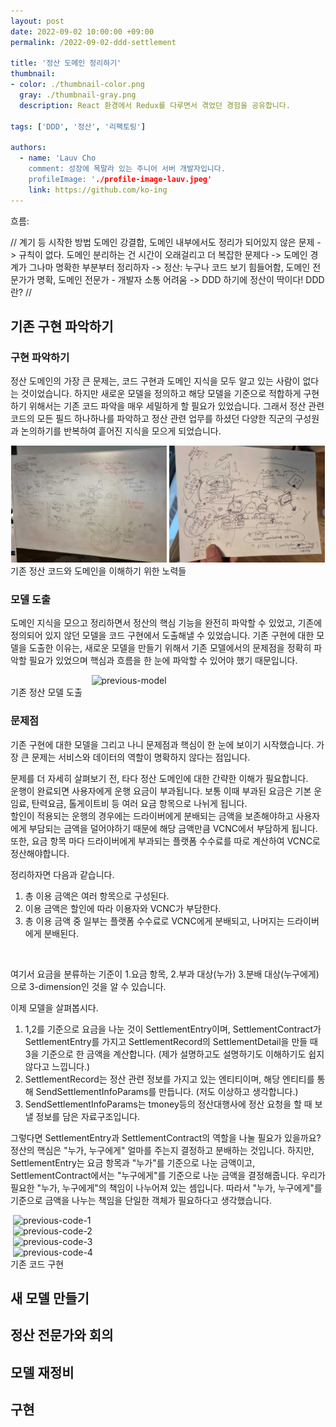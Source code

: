 ```yaml
---
layout: post
date: 2022-09-02 10:00:00 +09:00
permalink: /2022-09-02-ddd-settlement

title: '정산 도메인 정리하기'
thumbnail:
- color: ./thumbnail-color.png
  gray: ./thumbnail-gray.png
  description: React 환경에서 Redux를 다루면서 겪었던 경험을 공유합니다.

tags: ['DDD', '정산', '리팩토링']

authors:
  - name: 'Lauv Cho
    comment: 성장에 목말라 있는 주니어 서버 개발자입니다.
    profileImage: './profile-image-lauv.jpeg'
    link: https://github.com/ko-ing
---
```


흐름:

// 
계기 등
시작한 방법
도메인 강결합, 도메인 내부에서도 정리가 되어있지 않은 문제 -> 규칙이 없다.
도메인 분리하는 건 시간이 오래걸리고 더 복잡한 문제다 -> 도메인 경계가 그나마 명확한 부분부터 정리하자
-> 정산: 누구나 코드 보기 힘들어함, 도메인 전문가가 명확, 도메인 전문가 - 개발자 소통 어려움
-> DDD 하기에 정산이 딱이다! 
DDD란?
//

## 기존 구현 파악하기
### 구현 파악하기
정산 도메인의 가장 큰 문제는, 코드 구현과 도메인 지식을 모두 알고 있는 사람이 없다는 것이었습니다.
하지만 새로운 모델을 정의하고 해당 모델을 기준으로 적합하게 구현하기 위해서는 기존 코드 파악을 매우 세밀하게 할 필요가 있었습니다. 
그래서 정산 관련 코드의 모든 필드 하나하나를 파악하고 정산 관련 업무를 하셨던 다양한 직군의 구성원과 논의하기를 반복하여 흩어진 지식을 모으게 되었습니다. 

<div style="margin-top: 10px; display: flex; justify-content: center; width: 100%">
  <div style="max-width: 249px; width: 50%;">
    <img src="./understand-previous-model.jpg" alt="understand-settlement-code" />
  </div>
  <div style="margin-left: 4px; max-width: 249px; width: 50%;">
    <img src="./understand-previous-model-2.jpg" alt="understand-settlement-code-2" />
  </div>
</div>
<figcaption>기존 정산 코드와 도메인을 이해하기 위한 노력들</figcaption>

### 모델 도출
도메인 지식을 모으고 정리하면서 정산의 핵심 기능을 완전히 파악할 수 있었고, 기존에 정의되어 있지 않던 모델을 코드 구현에서 도출해낼 수 있었습니다.
기존 구현에 대한 모델을 도출한 이유는, 새로운 모델을 만들기 위해서 기존 모델에서의 문제점을 정확히 파악할 필요가 있었으며 
핵심과 흐름을 한 눈에 파악할 수 있어야 했기 때문입니다.  

<div style="margin-top: 10px; display: flex; justify-content: center; width: 100%">
  <div style="margin-left: 4px; max-width: 249px; width: 50%;">
    <img src="./previoius-model.png" alt="previous-model" />
  </div>
</div>
<figcaption>기존 정산 모델 도출</figcaption>

### 문제점
기존 구현에 대한 모델을 그리고 나니 문제점과 핵심이 한 눈에 보이기 시작했습니다. 가장 큰 문제는 서비스와 데이터의 역할이 명확하지 않다는 점입니다.

문제를 더 자세히 살펴보기 전, 타다 정산 도메인에 대한 간략한 이해가 필요합니다.</br> 
운행이 완료되면 사용자에게 운행 요금이 부과됩니다. 보통 이때 부과된 요금은 기본 운임료, 탄력요금, 톨게이트비 등 여러 요금 항목으로 나뉘게 됩니다. </br> 
할인이 적용되는 운행의 경우에는 드라이버에게 분배되는 금액을 보존해야하고 사용자에게 부담되는 금액을 덜어야하기 때문에 해당 금액만큼 VCNC에서 부담하게 됩니다.
또한, 요금 항목 마다 드라이버에게 부과되는 플랫폼 수수료를 따로 계산하여 VCNC로 정산해야합니다.

정리하자면 다음과 같습니다.
1. 총 이용 금액은 여러 항목으로 구성된다. 
2. 이용 금액은 할인에 따라 이용자와 VCNC가 부담한다. 
3. 총 이용 금액 중 일부는 플랫폼 수수료로 VCNC에게 분배되고, 나머지는 드라이버에게 분배된다.
<br/>

[comment]: <> (dimension 단어 고치기)
여기서 요금을 분류하는 기준이 1.요금 항목, 2.부과 대상(누가) 3.분배 대상(누구에게)으로 3-dimension인 것을 알 수 있습니다.

이제 모델을 살펴봅시다. 
1. 1,2를 기준으로 요금을 나눈 것이 SettlementEntry이며, SettlementContract가 SettlementEntry를 가지고
SettlementRecord의 SettlementDetail을 만들 때 3을 기준으로 한 금액을 계산합니다. (제가 설명하고도 설명하기도 이해하기도 쉽지 않다고 느낍니다.) <br/>
2. SettlementRecord는 정산 관련 정보를 가지고 있는 엔티티이며, 해당 엔티티를 통해 SendSettlementInfoParams를 만듭니다. (저도 이상하고 생각합니다.) <br/>
3. SendSettlementInfoParams는 tmoney등의 정산대행사에 정산 요청을 할 때 보낼 정보를 담은 자료구조입니다.

그렇다면 SettlementEntry과 SettlementContract의 역할을 나눌 필요가 있을까요?
정산의 핵심은 "누가, 누구에게" 얼마를 주는지 결정하고 분배하는 것입니다. 하지만, SettlementEntry는 요금 항목과 "누가"를 기준으로 나눈 금액이고,
SettlementContract에서는 "누구에게"를 기준으로 나눈 금액을 결정해줍니다. 우리가 필요한 "누가, 누구에게"의 책임이 나누어져 있는 셈입니다.
따라서 "누가, 누구에게"를 기준으로 금액을 나누는 책임을 단일한 객체가 필요하다고 생각했습니다.

[comment]: <> (이미지 하나로 합치기, SettlementEntry, SettlementContract, SettlementDetails - 책임분리 안 된 거 잘 보여주기)
<div style="margin-top: 10px; display: flex; flex-direction: column; justify-content: center; width: 100%">
  <div style="margin-left: 4px; max-width: 249px; width: 50%;">
    <img src="./previoius-code-1.png" alt="previous-code-1" />
  </div>
  <div style="margin-left: 4px; max-width: 249px; width: 50%;">
    <img src="./previoius-code-2.png" alt="previous-code-2" />
  </div>
  <div style="margin-left: 4px; max-width: 249px; width: 50%;">
    <img src="./previoius-code-3.png" alt="previous-code-3" />
  </div>
  <div style="margin-left: 4px; max-width: 249px; width: 50%;">
    <img src="./previoius-code-4.png" alt="previous-code-4" />
  </div>
</div>
<figcaption>기존 코드 구현</figcaption>

## 새 모델 만들기
## 정산 전문가와 회의
## 모델 재정비
## 구현

[comment]: <> (드라이버, 사용자 등의 용어 통일)